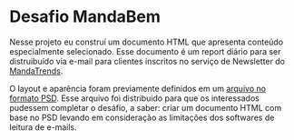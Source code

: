 # Desafio MandaBem

Nesse projeto eu construí um documento HTML que apresenta conteúdo especialmente selecionado. Esse documento é um report diário para ser distruibuído via e-mail para clientes inscritos no serviço de Newsletter do [MandaTrends](https://www.mandatrends.com.br/).

O layout e aparência foram previamente definidos em um [arquivo no formato PSD](https://github.com/Quas1Dev/mandabem-challange/blob/main/docs/arquivos-desafio/06_MANDA_TRENDS.psd). Esse arquivo foi distribuido para que os interessados pudessem completar o desáfio, a saber: criar um documento HTML com base no PSD levando em consideração as limitações dos softwares de leitura de e-mails.


